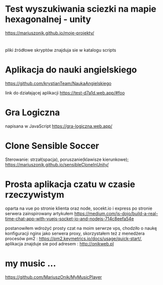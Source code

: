# Test wyszukiwania sciezki na mapie hexagonalnej - unity
https://mariuszonik.github.io/moje-projekty/
# 
pliki źródłowe skryptów znajduja sie w katalogu scripts

# Aplikacja do nauki angielskiego 
https://github.com/krystianTeam/NaukaAngielskiego

link do działającej aplikacji 
https://test-d7a1d.web.app/#foo

# Gra Logiczna 
napisana w JavaScript
https://gra-logiczna.web.app/

# Clone Sensible Soccer
Sterowanie: strzał(spacja), poruszanie(klawisze kierunkowe);
https://mariuszonik.github.io/sensibleCloneInUnity/

# Prosta aplikacja czatu w czasie rzeczywistym 
oparta na vue po stronie klienta oraz node, socekt.io i express po stronie serwera 
zainspirowany artykułem https://medium.com/js-dojo/build-a-real-time-chat-app-with-vuejs-socket-io-and-nodejs-714c8eefa54e

postanowiłem wdrożyć prosty czat na moim serwrze vps, chodziło o naukę konfiguracji nginx jako serwera proxy, skorzystałem też z menedżera  procesów pm2 : https://pm2.keymetrics.io/docs/usage/quick-start/, 
aplikacja znajduje sie pod adresem : http://onikweb.pl

# my music ...
https://github.com/MariuszOnik/MyMusicPlayer
